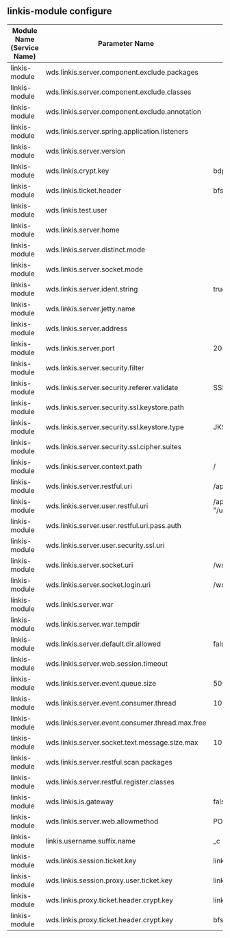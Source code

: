 ## linkis-module configure


| Module Name (Service Name) | Parameter Name | Default Value | Description |Used|
| -------- | -------- | ----- |----- |  -----   |
|linkis-module|wds.linkis.server.component.exclude.packages| | exclude.packages |true|
|linkis-module|wds.linkis.server.component.exclude.classes| |exclude.classes|true|
|linkis-module|wds.linkis.server.component.exclude.annotation| |exclude.annotation|true|
|linkis-module|wds.linkis.server.spring.application.listeners| | application.listeners  |true|
|linkis-module|wds.linkis.server.version| |version|true|
|linkis-module|wds.linkis.crypt.key| bdp-for-server | crypt.key  |true|
|linkis-module|wds.linkis.ticket.header| bfs_ | ticket.header  |true|
|linkis-module|wds.linkis.test.user| |test.user|true|
|linkis-module|wds.linkis.server.home|   | server.home  |true|
|linkis-module|wds.linkis.server.distinct.mode|  |distinct.mode|true|
|linkis-module|wds.linkis.server.socket.mode| |socket.mode|true|
|linkis-module|wds.linkis.server.ident.string|true| server.ident.string |false|
|linkis-module|wds.linkis.server.jetty.name| |jetty.name |false|
|linkis-module|wds.linkis.server.address|   |server.address  |true|
|linkis-module|wds.linkis.server.port| 20303|server.port |false|
|linkis-module|wds.linkis.server.security.filter | |security.filter  |true|
|linkis-module|wds.linkis.server.security.referer.validate|  SSLv2,SSLv3 | security.referer.validate  |false|
|linkis-module|wds.linkis.server.security.ssl.keystore.path| |keystore.path|false|
|linkis-module|wds.linkis.server.security.ssl.keystore.type| JKS  | keystore.type  |false|
|linkis-module|wds.linkis.server.security.ssl.cipher.suites|  |cipher.suites|false|
|linkis-module|wds.linkis.server.context.path| /|context.path|true|
|linkis-module|wds.linkis.server.restful.uri|/api/rest_j/+ BDP_SERVER_VERSION| restful.uri|true|
|linkis-module|wds.linkis.server.user.restful.uri|/api/rest_j/" + BDP_SERVER_VERSION + "/user |user.restful.uri |true|
|linkis-module|wds.linkis.server.user.restful.uri.pass.auth|   |restful.uri.pass.auth |true|
|linkis-module|wds.linkis.server.user.security.ssl.uri| |security.ssl.uri|true|
|linkis-module|wds.linkis.server.socket.uri |/ws |server.socket.uri  |true|
|linkis-module|wds.linkis.server.socket.login.uri|/ws/user/login |socket.login.uri |true|
|linkis-module|wds.linkis.server.war|   |server.war |true|
|linkis-module|wds.linkis.server.war.tempdir|  |server.war.tempdir|true|
|linkis-module|wds.linkis.server.default.dir.allowed |false | default.dir.allowed  |true|
|linkis-module|wds.linkis.server.web.session.timeout|    | session.timeout |true|
|linkis-module|wds.linkis.server.event.queue.size| 5000 |queue.size|true|
|linkis-module|wds.linkis.server.event.consumer.thread| 10 | event.consumer.thread |true|
|linkis-module|wds.linkis.server.event.consumer.thread.max.free|  |thread.max.free|true|
|linkis-module|wds.linkis.server.socket.text.message.size.max| 1024000 |message.size.max|true|
|linkis-module| wds.linkis.server.restful.scan.packages |  | restful.scan.packages|false|
|linkis-module|wds.linkis.server.restful.register.classes|  |restful.register.classes |true|
|linkis-module|wds.linkis.is.gateway|  false |gateway |true|
|linkis-module|wds.linkis.server.web.allowmethod| POST,GET,OPTIONS,PUT,HEAD,DELETE |web.allowmethod|true|
|linkis-module|linkis.username.suffix.name |_c |username.suffix.name |true|
|linkis-module| wds.linkis.session.ticket.key |linkis_user_session_ticket_id_v1 | ticket.key |true|
|linkis-module|wds.linkis.session.proxy.user.ticket.key|linkis_user_session_proxy_ticket_id_v1  |ticket.key |true|
|linkis-module|wds.linkis.proxy.ticket.header.crypt.key|  linkis-trust-key |crypt.key |true|
|linkis-module|wds.linkis.proxy.ticket.header.crypt.key| bfs_ | crypt.key|true|
